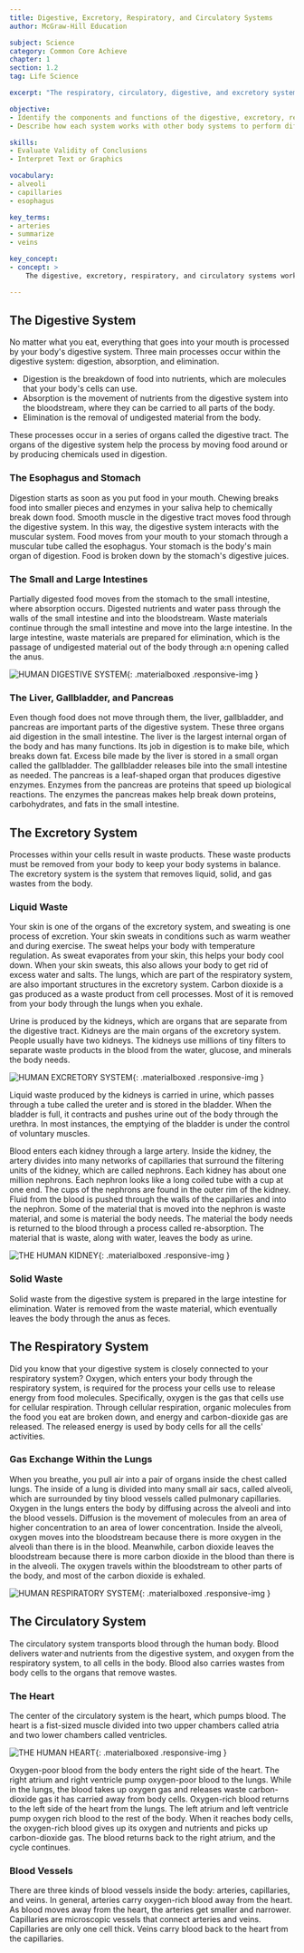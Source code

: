 ```yaml
---
title: Digestive, Excretory, Respiratory, and Circulatory Systems
author: McGraw-Hill Education

subject: Science
category: Common Core Achieve
chapter: 1
section: 1.2
tag: Life Science

excerpt: "The respiratory, circulatory, digestive, and excretory systems deliver oxygen and nutrients and remove wastes. Learn how oxygen and nutrients are taken in and processed."

objective:
- Identify the components and functions of the digestive, excretory, respiratory, and circulatory systems
- Describe how each system works with other body systems to perform different functions

skills:
- Evaluate Validity of Conclusions
- Interpret Text or Graphics

vocabulary:
- alveoli
- capillaries
- esophagus

key_terms:
- arteries
- summarize
- veins

key_concept:
- concept: >
    The digestive, excretory, respiratory, and circulatory systems work together to move oxygen and nutrients through and out of your body.

---
```


## The Digestive System

No matter what you eat, everything that goes into your mouth is processed by your body's digestive system. Three main processes occur within the digestive system: digestion, absorption, and elimination.

  * Digestion is the breakdown of food into nutrients, which are molecules that your body's cells can use.
  * Absorption is the movement of nutrients from the digestive system into the bloodstream, where they can be carried to all parts of the body.
  * Elimination is the removal of undigested material from the body.

These processes occur in a series of organs called the digestive tract. The organs of the digestive system help the process by moving food around or by producing chemicals used in digestion.

### The Esophagus and Stomach

Digestion starts as soon as you put food in your mouth. Chewing breaks food into smaller pieces and enzymes in your saliva help to chemically break down food. Smooth muscle in the digestive tract moves food through the digestive system. In this way, the digestive system interacts with the muscular system. Food moves from your mouth to your stomach through a muscular tube called the esophagus. Your stomach is the body's main organ of digestion. Food is broken down by the stomach's digestive juices.

### The Small and Large Intestines

Partially digested food moves from the stomach to the small intestine, where absorption occurs. Digested nutrients and water pass through the walls of the small intestine and into the bloodstream. Waste materials continue through the small intestine and move into the large intestine. In the large intestine, waste materials are prepared for elimination, which is the passage of undigested material out of the body through a:n opening called the anus.

![HUMAN DIGESTIVE SYSTEM](https://upload.wikimedia.org/wikipedia/commons/1/14/Blausen_0316_DigestiveSystem.png){: .materialboxed .responsive-img }

### The Liver, Gallbladder, and Pancreas

Even though food does not move through them, the liver, gallbladder, and pancreas are important parts of the digestive system. These three organs aid digestion in the small intestine. The liver is the largest internal organ of the body and has many functions. Its job in digestion is to make bile, which breaks down fat. Excess bile made by the liver is stored in a small organ called the gallbladder. The gallbladder releases bile into the small intestine as needed. The pancreas is a leaf-shaped organ that produces digestive enzymes. Enzymes from the pancreas are proteins that speed up biological reactions. The enzymes the pancreas makes help break down proteins, carbohydrates, and fats in the small intestine.

## The Excretory System

Processes within your cells result in waste products. These waste products must be removed from your body to keep your body systems in balance. The excretory system is the system that removes liquid, solid, and gas wastes from the body.

### Liquid Waste

Your skin is one of the organs of the excretory system, and sweating is one process of excretion. Your skin sweats in conditions such as warm weather and during exercise. The sweat helps your body with temperature regulation. As sweat evaporates from your skin, this helps your body cool down. When your skin sweats, this also allows your body to get rid of excess water and salts. The lungs, which are part of the respiratory system, are also important structures in the excretory system. Carbon dioxide is a gas produced as a waste product from cell processes. Most of it is removed from your body through the lungs when you exhale.

Urine is produced by the kidneys, which are organs that are separate from the digestive tract. Kidneys are the main organs of the excretory system. People usually have two kidneys. The kidneys use millions of tiny filters to separate waste products in the blood from the water, glucose, and minerals the body needs.

![HUMAN EXCRETORY SYSTEM](https://upload.wikimedia.org/wikipedia/commons/f/f0/Gray1123.png){: .materialboxed .responsive-img }

Liquid waste produced by the kidneys is carried in urine, which passes through a tube called the ureter and is stored in the bladder. When the bladder is full, it contracts and pushes urine out of the body through the urethra. In most instances, the emptying of the bladder is under the control of voluntary muscles.

Blood enters each kidney through a large artery. Inside the kidney, the artery divides into many networks of capillaries that surround the filtering units of the kidney, which are called nephrons. Each kidney has about one million nephrons. Each nephron looks like a long coiled tube with a cup at one end. The cups of the nephrons are found in the outer rim of the kidney. Fluid from the blood is pushed through the walls of the capillaries and into the nephron. Some of the material that is moved into the nephron is waste material, and some is material the body needs. The material the body needs is returned to the blood through a process called re-absorption. The material that is waste, along with water, leaves the body as urine.

![THE HUMAN KIDNEY](https://upload.wikimedia.org/wikipedia/commons/f/f0/Gray1123.png){: .materialboxed .responsive-img }

### Solid Waste

Solid waste from the digestive system is prepared in the large intestine for elimination. Water is removed from the waste material, which eventually leaves the body through the anus as feces.

## The Respiratory System

Did you know that your digestive system is closely connected to your respiratory system? Oxygen, which enters your body through the respiratory system, is required for the process your cells use to release energy from food molecules. Specifically, oxygen is the gas that cells use for cellular respiration. Through cellular respiration, organic molecules from the food you eat are broken down, and energy and carbon-dioxide gas are released. The released energy is used by body cells for all the cells' activities.

### Gas Exchange Within the Lungs

When you breathe, you pull air into a pair of organs inside the chest called lungs. The inside of a lung is divided into many small air sacs, called alveoli, which are surrounded by tiny blood vessels called pulmonary capillaries. Oxygen in the lungs enters the body by diffusing across the alveoli and into the blood vessels. Diffusion is the movement of molecules from an area of higher concentration to an area of lower concentration. Inside the alveoli, oxygen moves into the bloodstream because there is more oxygen in the alveoli than there is in the blood. Meanwhile, carbon dioxide leaves the bloodstream because there is more carbon dioxide in the blood than there is in the alveoli. The oxygen travels within the bloodstream to other parts of the body, and most of the carbon dioxide is exhaled.

![HUMAN RESPIRATORY SYSTEM](https://upload.wikimedia.org/wikipedia/commons/7/77/Blausen_0770_RespiratorySystem_02.png){: .materialboxed .responsive-img }

## The Circulatory System

The circulatory system transports blood through the human body. Blood delivers water·and nutrients from the digestive system, and oxygen from the respiratory system, to all cells in the body. Blood also carries wastes from body cells to the organs that remove wastes.

### The Heart

The center of the circulatory system is the heart, which pumps blood. The heart is a fist-sized muscle divided into two upper chambers called atria and two lower chambers called ventricles.

![THE HUMAN HEART](https://upload.wikimedia.org/wikipedia/commons/1/12/Blausen_0457_Heart_SectionalAnatomy.png){: .materialboxed .responsive-img }

Oxygen-poor blood from the body enters the right side of the heart. The right atrium and right ventricle pump oxygen-poor blood to the lungs. While in the lungs, the blood takes up oxygen gas and releases waste carbon-dioxide gas it has carried away from body cells. Oxygen-rich blood returns to the left side of the heart from the lungs. The left atrium and left ventricle pump oxygen rich blood to the rest of the body. When it reaches body cells, the oxygen-rich blood gives up its oxygen and nutrients and picks up carbon-dioxide gas. The blood returns back to the right atrium, and the cycle continues.

### Blood Vessels

There are three kinds of blood vessels inside the body: arteries, capillaries, and veins. In general, arteries carry oxygen-rich blood away from the heart. As blood moves away from the heart, the arteries get smaller and narrower. Capillaries are microscopic vessels that connect arteries and veins. Capillaries are only one cell thick. Veins carry blood back to the heart from the capillaries.